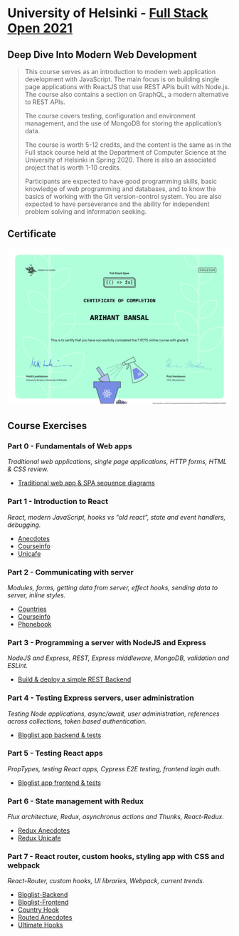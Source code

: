 # University of Helsinki - [Full Stack Open 2021](https://fullstackopen.com/en)

## Deep Dive Into Modern Web Development

> This course serves as an introduction to modern web application development with JavaScript. The main focus is on building single page applications with ReactJS that use REST APIs built with Node.js. The course also contains a section on GraphQL, a modern alternative to REST APIs.
>
> The course covers testing, configuration and environment management, and the use of MongoDB for storing the application’s data.
>
> The course is worth 5-12 credits, and the content is the same as in the Full stack course held at the Department of Computer Science at the University of Helsinki in Spring 2020. There is also an associated project that is worth 1-10 credits.
>
> Participants are expected to have good programming skills, basic knowledge of web programming and databases, and to know the basics of working with the Git version-control system. You are also expected to have perseverance and the ability for independent problem solving and information seeking.

## Certificate

![Course Completion Certificate](/certificate.png)

## Course Exercises

### Part 0 - Fundamentals of Web apps

_Traditional web applications, single page applications, HTTP forms, HTML & CSS review._

- [Traditional web app & SPA sequence diagrams](https://github.com/arihantbansal/fullstackopen-2021/tree/main/part0)

### Part 1 - Introduction to React

_React, modern JavaScript, hooks vs "old react", state and event handlers, debugging._

- [Anecdotes](https://github.com/arihantbansal/fullstackopen-2021/tree/main/part1/anecdotes)
- [Courseinfo](https://github.com/arihantbansal/fullstackopen-2021/tree/main/part1/courseinfo)
- [Unicafe](https://github.com/arihantbansal/fullstackopen-2021/tree/main/part1/unicafe)

### Part 2 - Communicating with server

_Modules, forms, getting data from server, effect hooks, sending data to server, inline styles._

- [Countries](https://github.com/arihantbansal/fullstackopen-2021/tree/main/part2/countries)
- [Courseinfo](https://github.com/arihantbansal/fullstackopen-2021/tree/main/part2/courseinfo)
- [Phonebook](https://github.com/arihantbansal/fullstackopen-2021/tree/main/part2/phonebook)

### Part 3 - Programming a server with NodeJS and Express

_NodeJS and Express, REST, Express middleware, MongoDB, validation and ESLint._

- [Build & deploy a simple REST Backend](https://github.com/arihantbansal/fullstackopen-2021/tree/main/part3/phonebook-backend)

### Part 4 - Testing Express servers, user administration

_Testing Node applications, async/await, user administration, references across collections, token based authentication._

- [Bloglist app backend & tests](https://github.com/arihantbansal/fullstackopen-2021/tree/main/part4/bloglist-backend)

### Part 5 - Testing React apps

_PropTypes, testing React apps, Cypress E2E testing, frontend login auth._

- [Bloglist app frontend & tests](https://github.com/arihantbansal/fullstackopen-2021/tree/main/part5/bloglist-frontend)

### Part 6 - State management with Redux

_Flux architecture, Redux, asynchronus actions and Thunks, React-Redux._

- [Redux Anecdotes](https://github.com/arihantbansal/fullstackopen-2021/tree/main/part6/redux-anecdotes)
- [Redux Unicafe](https://github.com/arihantbansal/fullstackopen-2021/tree/main/part6/unicafe-redux)

### Part 7 - React router, custom hooks, styling app with CSS and webpack

_React-Router, custom hooks, UI libraries, Webpack, current trends._

- [Bloglist-Backend](https://github.com/arihantbansal/fullstackopen-2021/tree/main/part7/bloglist/bloglist-backend)
- [Bloglist-Frontend](https://github.com/arihantbansal/fullstackopen-2021/tree/main/part7/bloglist/bloglist-frontend)
- [Country Hook](https://github.com/arihantbansal/fullstackopen-2021/tree/main/part7/country-hook)
- [Routed Anecdotes](https://github.com/arihantbansal/fullstackopen-2021/tree/main/part7/routed-anecdotes)
- [Ultimate Hooks](https://github.com/arihantbansal/fullstackopen-2021/tree/main/part7/ultimate-hooks)

<!-- ### Part 8 - GraphQL

_GraphQL, Apollo server and client, validation and cache._

- [Library-Backend](https://github.com/arihantbansal/fullstackopen-2021/tree/main/part8/library-backend)
- [Library-Frontend](https://github.com/arihantbansal/fullstackopen-2021/tree/main/part8/library-frontend) -->

<!-- ### Part 9 - Typescript

_TypeScript, configuration, typing the backend, React with types._

- [First Steps](https://github.com/arihantbansal/fullstackopen-2021/tree/main/part9/first_steps_with_typescript)
- [Courseinfo](https://github.com/arihantbansal/fullstackopen-2021/tree/main/part9/courseinfo_ts)
- [Patientor-Backend](https://github.com/arihantbansal/fullstackopen-2021/tree/main/part9/patientor-backend)
- [Patientor-Frontend](https://github.com/arihantbansal/fullstackopen-2021/tree/main/part9/patientor-frontend) -->
